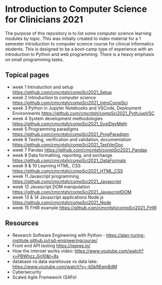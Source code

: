 # Introduction to Computer Science for Clinicians 2021

The purpose of this repository is to list some computer science learning modules by topic. This was initially created to index material for a 1 semester introduction to computer science course for clinical informatics students. This is designed to be a boot-camp type of experience with an introduction to Python and web programming. There is a heavy emphasis on small programming tasks.

## Topical pages

* week 1 Introduction and setup https://github.com/cmcntsh/compSci2021_Setup
* week 2 Introduction to computer science https://github.com/cmcntsh/compSci2021_IntroCompSci
* week 3 Python in Jupyter Notebooks and VSCode, Deployment Environments https://github.com/cmcntsh/compSci2021_PythJupVSC
* week 4 System development methodologies https://github.com/cmcntsh/compSci2021_SystDevMeth
* week 5 Programming paradigms https://github.com/cmcntsh/compSci2021_ProgParadigm
* week 6 Testing, verification and validation, documentation https://github.com/cmcntsh/compSci2021_TestVerDoc
* week 7 Pandas https://github.com/cmcntsh/compSci2021_Pandas
* week 8 Data formatting, reporting, and exchange https://github.com/cmcntsh/compSci2021_DataFormats
* week 9 & 10 Learning HTML, CSS https://github.com/cmcntsh/compSci2021_HTML_CSS
* week 11 Javascript programming https://github.com/cmcntsh/compSci2021_Javascript
* week 12 Javascript DOM manipulation https://github.com/cmcntsh/compSci2021_JavascriptDOM
* week 13 & 14 Javascript applications Node.js https://github.com/cmcntsh/compSci2021_Node
* week 15 FHIR example https://github.com/cmcntsh/compSci2021_FHIR

## Resources

* Research Software Engineering with Python - https://alan-turing-institute.github.io/rsd-engineeringcourse/
* Front end API testing https://reqres.in/
* How the internet works video: https://www.youtube.com/watch?v=PBWhzz_Gn10&t=8s
* database vs data warehouse vs data lake: https://www.youtube.com/watch?v=-bSkREem8dM
* Cybersecurity
* Scaled Agile Framework (SAFe)
